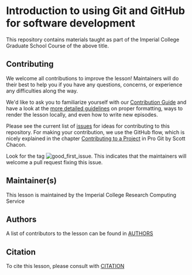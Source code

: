 # Introduction to using Git and GitHub for software development

This repository contains materials taught as part of the Imperial College
Graduate School Course of the above title.

## Contributing

We welcome all contributions to improve the lesson! Maintainers will do their
best to help you if you have any questions, concerns, or experience any
difficulties along the way.

We'd like to ask you to familiarize yourself with our [Contribution
Guide](CONTRIBUTING.md) and have a look at the [more detailed
guidelines][lesson-example] on proper formatting,
ways to render the lesson locally, and even how to write new episodes.

Please see the current list of [issues][FIXME] for ideas for contributing to
this repository. For making your contribution, we use the GitHub flow, which is
nicely explained in the chapter [Contributing to a
Project](http://git-scm.com/book/en/v2/GitHub-Contributing-to-a-Project) in Pro
Git by Scott Chacon.

[FIXME]: https://github.com/ImperialCollegeLondon/introductory_grad_school_git_course/issues

Look for the tag
![good_first_issue](https://img.shields.io/badge/-good%20first%20issue-gold.svg).
This indicates that the maintainers will welcome a pull request fixing this issue.

## Maintainer(s)

This lesson is maintained by the Imperial College Research Computing Service

## Authors

A list of contributors to the lesson can be found in [AUTHORS](AUTHORS)

## Citation

To cite this lesson, please consult with [CITATION](CITATION)

[lesson-example]: https://carpentries.github.io/lesson-example
